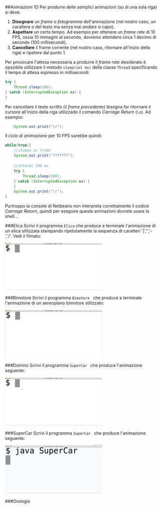 ##Animazioni 1D
Per produrre delle semplici animazioni (su di una sola riga) si deve:

1. **Disegnare** un *frame* o *fotogramma* dell'animazione (nel nostro caso, un carattere o del testo ma senza mai *andare a capo*).
2. **Aspettare** un certo tempo. Ad esempio per ottenere un *frame rate* di 10 FPS, ossia 10 immagini al secondo, dovremo attendere circa 1 decimo di secondo (100 millisecondi).
3. **Cancellare** il frame corrente (nel nostro caso, ritornare all'inizio della riga) e ripetere dal punto 1.

Per provocare l'attesa necessaria a produrre il *frame rate* desiderato è opssibile utilizzare il metodo `sleep(int ms)` della classe `Thread` specificando il tempo di attesa espresso in millisecondi:

~~~java
try {
    Thread.sleep(100);
} catch (InterruptedException ex) {
}
~~~

Per cancellare il testo scritto (il *frame precedente*) bisogna far ritornare il cursore all'inizio della riga utilizzado il comando *Carriage Return* (`\n`). Ad esempio: 

~~~java
	System.out.print("\r");
~~~


Il *ciclo di animazione* per 10 FPS sarebbe quindi:

~~~java
while(true){
	//stampa un frame
	System.out.print("???????");

	//attendi 100 ms
	try {
   		Thread.sleep(300);
	} catch (InterruptedException ex) {
	}
	System.out.print("\r");
}
~~~

Purtroppo la console di Netbeans non interpreta correttamente il codice *Carriage Return*, quindi per eseguire queste animazioni dovrete usare la shell...

###Elica
Scrivi il programma `Elica` che produce a terminale l'animazione di un elica stilizzata stampando ripetutamente la sequenza di caratteri '|','\','-','/'. Vedi il filmato:

![](img/elica.gif)

###Bimotore
Scrivi il programma `Bimotore ` che produce a terminale l'animazione di un aereoplano bimotore stilizzato:

![](img/Bimotore.gif)

###Domino
Scrivi il programma `SuperCar ` che produce l'animazione seguente:

![](img/Domino.gif)


###SuperCar
Scrivi il programma `SuperCar ` che produce l'animazione seguente:

![](img/SuperCar.gif)


###Orologio
